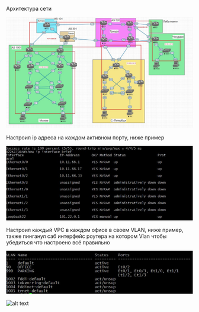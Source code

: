 Архитектура сети

![alt text](https://github.com/Eliminir/OTUS-LABS-PROF/blob/main/LAB4/1%20(2).JPG)

Настроил ip адреса на каждом активном порту, ниже пример

![alt text](https://github.com/Eliminir/OTUS-LABS-PROF/blob/main/LAB4/2.JPG)

Настроил каждый VPC в каждом офисе в своем VLAN, ниже пример, также пинганул саб интерфейс роутера на котором Vlan чтобы убедиться что настроено всё правильно

![alt text](https://github.com/Eliminir/OTUS-LABS-PROF/blob/main/LAB4/3.JPG)

![alt text](https://github.com/Eliminir/OTUS-LABS-PROF/blob/main/LAB4/3%20(1).JPG)
